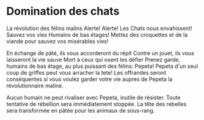 # Domination des chats
La révolution des félins malins 
Alerte! Alerte! Les Chats nous envahissent!
Sauvez vos vies Humains de bas étages!
Mettez des croquettes et de la viande pour sauvez vos misérables vies!

En échange de pâté, ils vous accorderont du répit
Contre un jouet, ils vous laisseront la vie sauve
Mort à ceux qui osent les défier
Prenez garde, humains de bas étage, au plus puissant des félins: Pepeta! Pepeta d'un seul coup de griffes peut vous arracher la tete! Les offrandes seront conséquentes si vous voulez garder votre vie aupres de Pepeta la révolutionnaire maline.

Aucun humain ne peut rivaliser avec Pepeta, inutile de résister. Toute tentative de rébellion sera immédiatement stoppée. La tête des rebelles sera transformée en pâtée pour les animaux de sous-rang.
